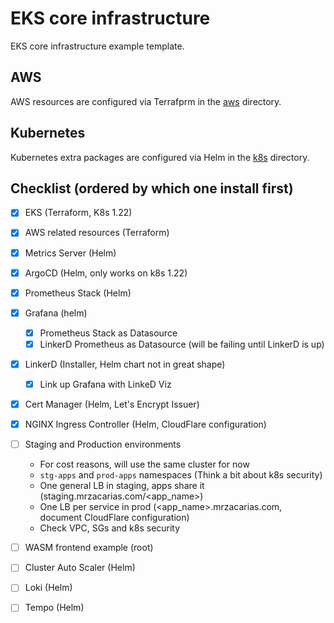 # EKS core infrastructure

EKS core infrastructure example template.

## AWS
AWS resources are configured via Terrafprm in the [aws](aws) directory.

## Kubernetes
Kubernetes extra packages are configured via Helm in the [k8s](k8s) directory.

## Checklist (ordered by which one install first)
 - [x] EKS (Terraform, K8s 1.22)
 - [x] AWS related resources (Terraform)
 - [x] Metrics Server (Helm)
 - [x] ArgoCD (Helm, only works on k8s 1.22)
 - [x] Prometheus Stack (Helm)
 - [x] Grafana (helm)
   - [x] Prometheus Stack as Datasource
   - [x] LinkerD Prometheus as Datasource (will be failing until LinkerD is up)
 - [x] LinkerD (Installer, Helm chart not in great shape)
   - [x] Link up Grafana with LinkeD Viz
 - [x] Cert Manager (Helm, Let's Encrypt Issuer)
 - [x] NGINX Ingress Controller (Helm, CloudFlare configuration)
 - [ ] Staging and Production environments
   - For cost reasons, will use the same cluster for now
   - `stg-apps` and `prod-apps` namespaces (Think a bit about k8s security)
   - One general LB in staging, apps share it (staging.mrzacarias.com/<app_name>)
   - One LB per service in prod (<app_name>.mrzacarias.com, document CloudFlare configuration)
   - Check VPC, SGs and k8s security
 - [ ] WASM frontend example (root)
 - [ ] Cluster Auto Scaler (Helm)
 - [ ] Loki (Helm)
 - [ ] Tempo (Helm)

